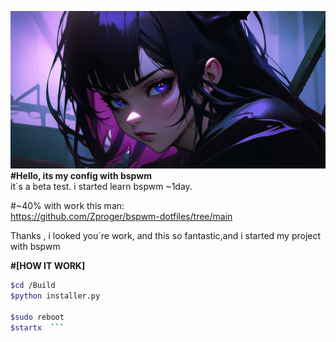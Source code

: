 ﻿![bspwm_darkness](/src/banner/banner.jpg)
**#Hello, its my config with bspwm**  
it`s a beta test. i started learn bspwm ~1day.   


#~40% with work this man:  
https://github.com/Zproger/bspwm-dotfiles/tree/main  

Thanks , i looked you`re work, and this so fantastic,and i started my project with bspwm  

**#[HOW IT WORK]**  
```bash
$cd /Build  
$python installer.py  

$sudo reboot  
$startx  ```
